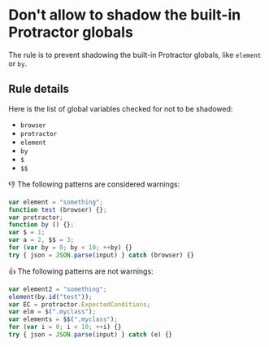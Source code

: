 # Don't allow to shadow the built-in Protractor globals

The rule is to prevent shadowing the built-in Protractor globals, like `element` or `by`.

## Rule details

Here is the list of global variables checked for not to be shadowed:

 * `browser`
 * `protractor`
 * `element`
 * `by`
 * `$`
 * `$$`

:thumbsdown: The following patterns are considered warnings: 

```js
var element = "something";
function test (browser) {};
var protractor;
function by () {};
var $ = 1;
var a = 2, $$ = 3;
for (var by = 0; by < 10; ++by) {}
try { json = JSON.parse(input) } catch (browser) {}
```

:thumbsup: The following patterns are not warnings:

```js
var element2 = "something";
element(by.id("test"));
var EC = protractor.ExpectedConditions;
var elm = $(".myclass");
var elements = $$(".myclass");
for (var i = 0; i < 10; ++i) {}
try { json = JSON.parse(input) } catch (e) {}
```
